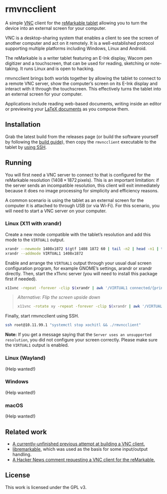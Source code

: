 # rmvncclient

A simple [VNC](https://en.wikipedia.org/wiki/Virtual_Network_Computing) client for the [reMarkable tablet](https://remarkable.com) allowing you to turn the device into an external screen for your computer.

VNC is a desktop-sharing system that enables a client to see the screen of another computer and act on it remotely.
It is a well-established protocol supporting multiple platforms including Windows, Linux and Android.

The reMarkable is a writer tablet featuring an E-Ink display, Wacom pen digitizer and a touchscreen, that can be used for reading, sketching or note-taking.
It runs Linux and is open to hacking.

rmvncclient brings both worlds together by allowing the tablet to connect to a remote VNC server, show the computer’s screen on its E-Ink display and interact with it through the touchscreen.
This effectively turns the tablet into an external screen for your computer.

Applications include reading web-based documents, writing inside an editor or previewing your [LaTeX documents](https://www.latex-project.org/) as you compose them.

## Installation

Grab the latest build from the releases page (or build the software yourself by following the [build guide](BUILD.md)), then copy the `rmvncclient` executable to the tablet by [using SSH](https://remarkablewiki.com/tech/ssh).

## Running

You will first need a VNC server to connect to that is configured for the reMarkable resolution (1408 × 1872 pixels).
This is an important limitation: if the server sends an incompatible resolution, this client will exit immediately because it does no image processing for simplicity and efficiency reasons.

A common scenario is using the tablet as an external screen for the computer it is attached to through USB (or via Wi-Fi).
For this scenario, you will need to start a VNC server on your computer.

### Linux (X11 with xrandr)

Create a new mode compatible with the tablet’s resolution and add this mode to the `VIRTUAL1` output.

```sh
xrandr --newmode 1408x1872 $(gtf 1408 1872 60 | tail -n2 | head -n1 | tr -s ' ' | cut -d' ' -f4-)
xrandr --addmode VIRTUAL1 1408x1872
```

Enable and arrange the `VIRTUAL1` output through your usual dual screen configuration program, for example GNOME’s settings, arandr or xrandr directly.
Then, start the x11vnc server (you will need to install this package first if needed).

```sh
x11vnc -repeat -forever -clip $(xrandr | awk '/VIRTUAL1 connected/{print $3}') -nocursor
```

> _Alternative: Flip the screen upside down_
>
> ```sh
> x11vnc -rotate xy -repeat -forever -clip $(xrandr | awk '/VIRTUAL1 connected/{print $3}') -nocursor
> ```

Finally, start rmvncclient using SSH.

```sh
ssh root@10.11.99.1 "systemctl stop xochitl && ./rmvncclient"
```

**Note:** If you get a message saying that the `Server uses an unsupported resolution`, you did not configure your screen correctly. Please make sure the `VIRTUAL1` output is enabled.

### Linux (Wayland)

(Help wanted!)

### Windows

(Help wanted!)

### macOS

(Help wanted!)

## Related work

- [A currently-unfinished previous attempt at building a VNC client.](https://github.com/damienchallet/vnc-remarkable)
- [libremarkable](https://github.com/canselcik/libremarkable), which was used as the basis for some input/output handling.
- [A Hacker News comment requesting a VNC client for the reMarkable.](https://news.ycombinator.com/item?id=13115739)

## License

This work is licensed under the GPL v3.
